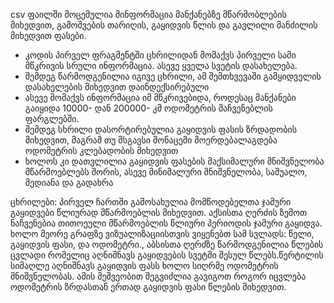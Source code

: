 csv ფაილში მოცემულია მინფორმაცია მანქანებზე მწარმობლების მიხედვით, გამოშვების თარიღის, გაყიდვის წლის და გავლილი მანძილის მიხედვით ფასები.
* კოდის პირველ ფრაგმენტში ცხრილიდან მომაქვს პირველი სამი მწკრივის სრული ინფორმაცია. ასევე ყველა სვეტის დასახელება. 
* შემდეგ წარმოდგენილია იგივე ცხრილი, ამ შემთხვევაში გამყიდველის  დასახელების მიხედვით დაინდექსირებული
* ასევე მომაქვს ინფორმაცია იმ მწკრივებიდა, როდესაც მანქანები გაიყიდა 10000- დან 200000- კმ ოდომეტრის მაჩვენებლის ფარგლებში.
* შემდეგ სხრილი დასორტირებულია გაყიდვის ფასის ზრდადობის მიხედვით, მაგრამ თუ მსგავსი მონაცემი მოერდებალაგდება ოდომეტრის კლებადობის მიხედვით
* ხოლოს კი დათვლილია გაყიდვის ფასების მაქსიმალური მნიშვნელობა მწარმოებლებს შორის, ასევე მინიმალური მნიშვნელობა, საშუალო, მედიანა და გადახრა

ცხრილები:
პირველ ჩართში გამოსახულია მომწოდებელთა ჯამური გაყიდვები წლიურად მწარმოებლის მიხედვით. აქსისთა ღერძის ზემოთ ნაჩვენებია თითოეული მწარმოებლის წლიური პერიოდის ჯამური გაყიდვა.
ხოლო მეორე გრაფზე  ვიზუალიზაციისთვის ვიყენებთ სამ სვლადს: წელი, გაყიდვის ფასი, და ოდომეტრი., აბსისთა ღერძზე წარმოდგენილია წლების ცვლადი რომელიც აღნიშნავს გაყიდვების სვეტში შესულ წლებს.წერტილის სიმაღლე აღნიშნავს გაყიდვის ფასს ხოლო სიღრმე ოდომეტრის მნიშვნელობას. ამის მეშვეობით შეგვიძლია გავიგოთ როგორ იცვლება ოდომეტრის ზრდასთან ერთად გაყიდვის ფასი წლების მიხედვით.           
